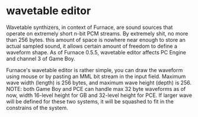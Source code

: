 # wavetable editor

Wavetable synthizers, in context of Furnace, are sound sources that operate on extremely short n-bit PCM streams. By extremely shit, no more than 256 bytes. this amount of space is nowhere near enough to store an actual sampled sound, it allows certain amount of freedom to define a waveform shape. As of Furnace 0.5.5, wavetable editor affects PC Engine  and channel 3 of Game Boy.

Furnace's wavetable editor is rather simple, you can draw the waveform using mouse or by pasting an MML bit stream in the input field. Maximum wave width (length) is 256 bytes, and maximum wave height (depth) is 256. NOTE: both Game Boy and PCE can handle max 32 byte waveforms as of now, width 16-level height for GB and 32-level height for PCE. If larger wave will be defined for these two systems, it will be squashed to fit in the constrains of the system.  
